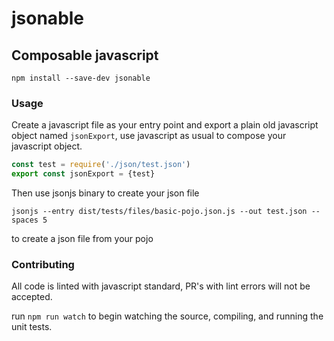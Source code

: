 # jsonable
## Composable javascript

`npm install --save-dev jsonable`

### Usage

Create a javascript file as your entry point and export a plain old javascript object
named `jsonExport`, use javascript as usual to compose your javascript object.
```js
const test = require('./json/test.json')
export const jsonExport = {test}
```
Then use jsonjs binary to create your json file

`jsonjs --entry dist/tests/files/basic-pojo.json.js --out test.json --spaces 5`

to create a json file from your pojo

### Contributing

All code is linted with javascript standard, PR's with lint errors will not be accepted.

run `npm run watch` to begin watching the source, compiling, and running the unit tests.
